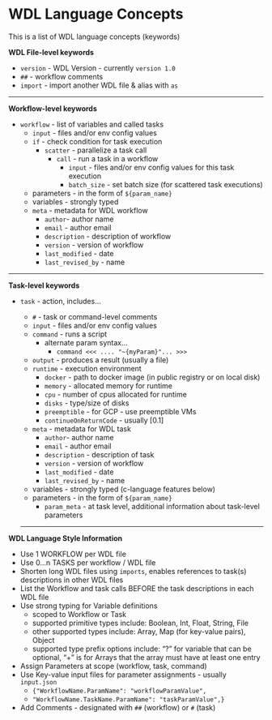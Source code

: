 # WDL Language Concepts

This is a list of WDL language concepts (keywords)  

**WDL File-level keywords**
- `version` - WDL Version - currently `version 1.0`
- `##` - workflow comments
- `import` - import another WDL file & alias with `as`
---
**Workflow-level keywords**
- `workflow` - list of variables and called tasks
    - `input` - files and/or env config values
    - `if` - check condition for task execution
        - `scatter` - parallelize a task call
            - `call` - run a task in a workflow
                - `input` - files and/or env config values for this task execution
                - `batch_size` - set batch size (for scattered task executions)
    - parameters - in the form of `${param_name}`
    - variables - strongly typed
    - `meta` - metadata for WDL workflow
        - `author`- author name
        - `email` - author email
        - `description` - description of workflow
        - `version` - version of workflow
        - `last_modified` - date
        - `last_revised_by` - name
---
**Task-level keywords**

- `task` - action, includes...
    - `#` - task or command-level comments
    - `input` - files and/or env config values
    - `command` - runs a script
        - alternate param syntax...
            - `command <<< .... "~{myParam}"... >>>`
    - `output` - produces a result (usually a file)
    - `runtime` - execution environment 
        - `docker` - path to docker image (in public registry or on local disk)
        - `memory` - allocated memory for runtime
        - `cpu` - number of cpus allocated for runtime
        - `disks` - type/size of disks
        - `preemptible` - for GCP - use preemptible VMs
        - `continueOnReturnCode` - usually [0.1]
    - `meta` - metadata for WDL task
        - `author`- author name
        - `email` - author email
        - `description` - description of task
        - `version` - version of workflow
        - `last_modified` - date
        - `last_revised_by` - name
    - variables - strongly typed (c-language features below)
    - parameters - in the form of `${param_name}`
        - `param_meta` - at task level, additional information about task-level parameters

  ---  


**WDL Language Style Information**
- Use 1 WORKFLOW per WDL file
- Use 0...n TASKS per workflow / WDL file 
- Shorten long WDL files using `imports`, enables references to task(s) descriptions in other WDL files 
- List the Workflow and task calls BEFORE the task descriptions in each WDL file
- Use strong typing for Variable definitions
    - scoped to Workflow or Task
    - supported primitive types include: Boolean, Int, Float, String, File
    - other supported types include: Array, Map (for key-value pairs), Object
    - supported type prefix options include: “?” for variable that can be optional, “+” is for Arrays that the array must have at least one entry
- Assign Parameters at scope (workflow, task, command)
- Use Key-value input files for parameter assignments - usually `input.json`
    - `{"WorkflowName.ParamName": "workflowParamValue",`
    - `"WorkflowName.TaskName.ParamName": "taskParamValue",}`
- Add Comments - designated with `##` (workflow) or `#` (task)
